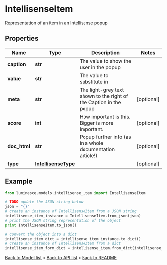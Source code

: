 # IntellisenseItem

Representation of an item in an Intellisense popup

## Properties
Name | Type | Description | Notes
------------ | ------------- | ------------- | -------------
**caption** | **str** | The value to show the user in the popup | 
**value** | **str** | The value to substitute in | 
**meta** | **str** | The light-grey text shown to the right of the Caption in the popup | [optional] 
**score** | **int** | How important is this.  Bigger is more important. | [optional] 
**doc_html** | **str** | Popup further info (as in a whole documentation article!) | [optional] 
**type** | [**IntellisenseType**](IntellisenseType.md) |  | [optional] 

## Example

```python
from luminesce.models.intellisense_item import IntellisenseItem

# TODO update the JSON string below
json = "{}"
# create an instance of IntellisenseItem from a JSON string
intellisense_item_instance = IntellisenseItem.from_json(json)
# print the JSON string representation of the object
print IntellisenseItem.to_json()

# convert the object into a dict
intellisense_item_dict = intellisense_item_instance.to_dict()
# create an instance of IntellisenseItem from a dict
intellisense_item_form_dict = intellisense_item.from_dict(intellisense_item_dict)
```
[Back to Model list](../README.md#documentation-for-models) &#8226; [Back to API list](../README.md#documentation-for-api-endpoints) &#8226; [Back to README](../README.md)


